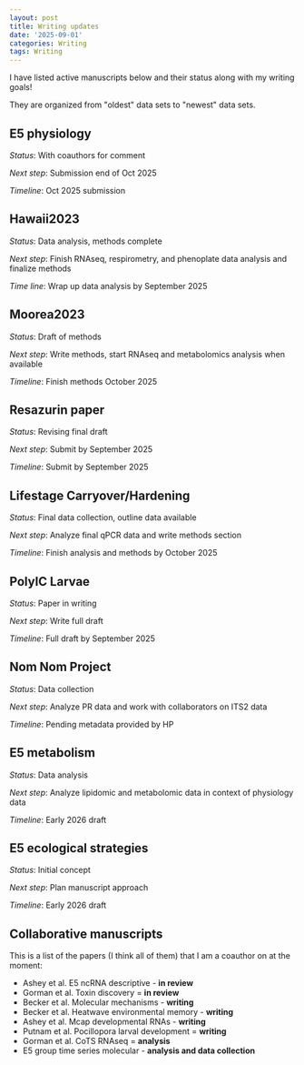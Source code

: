 ```yaml
---
layout: post
title: Writing updates
date: '2025-09-01'
categories: Writing
tags: Writing
---
```


I have listed active manuscripts below and their status along with my writing goals!  

They are organized from "oldest" data sets to "newest" data sets.  

## E5 physiology 

*Status*: With coauthors for comment 

*Next step*: Submission end of Oct 2025

*Timeline*: Oct 2025 submission 

## Hawaii2023

*Status*: Data analysis, methods complete

*Next step*: Finish RNAseq, respirometry, and phenoplate data analysis and finalize methods

*Time line*: Wrap up data analysis by September 2025

## Moorea2023

*Status*: Draft of methods

*Next step*: Write methods, start RNAseq and metabolomics analysis when available  

*Timeline*: Finish methods October 2025

## Resazurin paper 

*Status*: Revising final draft 

*Next step*: Submit by September 2025  

*Timeline*: Submit by September 2025  

## Lifestage Carryover/Hardening 

*Status*: Final data collection, outline data available 

*Next step*: Analyze final qPCR data and write methods section

*Timeline*: Finish analysis and methods by October 2025

## PolyIC Larvae   

*Status*: Paper in writing 

*Next step*: Write full draft

*Timeline*: Full draft by September 2025

## Nom Nom Project   

*Status*: Data collection

*Next step*: Analyze PR data and work with collaborators on ITS2 data

*Timeline*: Pending metadata provided by HP 

## E5 metabolism 

*Status*: Data analysis

*Next step*: Analyze lipidomic and metabolomic data in context of physiology data

*Timeline*: Early 2026 draft 

## E5 ecological strategies 

*Status*: Initial concept

*Next step*: Plan manuscript approach

*Timeline*: Early 2026 draft 

## Collaborative manuscripts 

This is a list of the papers (I think all of them) that I am a coauthor on at the moment:  

- Ashey et al. E5 ncRNA descriptive - **in review**
- Gorman et al. Toxin discovery = **in review**
- Becker et al. Molecular mechanisms - **writing**
- Becker et al. Heatwave environmental memory - **writing**  
- Ashey et al. Mcap developmental RNAs - **writing** 
- Putnam et al. Pocillopora larval development = **writing** 
- Gorman et al. CoTS RNAseq = **analysis**  
- E5 group time series molecular - **analysis and data collection**
